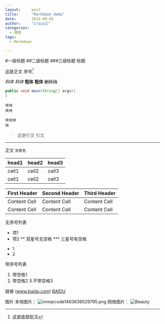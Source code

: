 ```yaml
---
layout:     post
title:      "Markdown demo"
date:       2016-09-05
author:     "Crazy江"
categories:
  - 随笔
tags:
  - Markdown

---
```




#一级标题
##二级标题  ###三级标题    标题

这是正文
序号[^1]
[^1]: 这是底部批注

*斜体*  _斜体_
**粗体**  __粗体__
~~删除线~~

```java
public void main(String[] args){
}
```

	块块
	块块

```
块块块
块
```

>这是引文
引文

***

正文
`背景色`

| head1 | head2 | head3 |
| ----- | ----- | ----- |
| cell1 | cell2 | cell3 |
| cell1 | cell2 | cell3 |

First Header | Second Header | Third Header
------------ | ------------- | ------------
Content Cell | Content Cell  | Content Cell
Content Cell | Content Cell  | Content Cell

无序号列表
* 项1
* 项2
** 双星号无空格
*** 三星号有空格
- 1
- 2

带序号列表
1. 带空格1
2. 带空格2
3.不带空格3

链接
(www.baidu.com)  [BAIDU](www.baidu.com)

图片
本地图片：
![mmqrcode1463639529795.png](http://upload-images.jianshu.io/upload_images/1891733-50f297584e793540.png?imageMogr2/auto-orient/strip%7CimageView2/2/w/1240)
网络图片：
![Beauty](http://upload-images.jianshu.io/upload_images/1891733-ac4a4eaf8c56c16a.jpg?imageMogr2/auto-orient/strip%7CimageView2/2/w/1240)